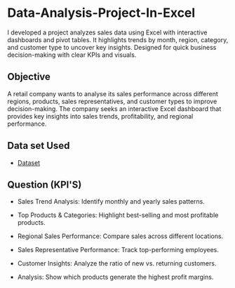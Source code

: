 # Data-Analysis-Project-In-Excel
I developed a project analyzes sales data using Excel with interactive dashboards and pivot tables. It highlights trends by month, region, category, and customer type to uncover key insights. Designed for quick business decision-making with clear KPIs and visuals.

## Objective
A retail company wants to analyse its sales performance across different regions, products, sales representatives, and customer types to improve decision-making. The company seeks an interactive Excel dashboard that provides key insights into sales trends, profitability, and regional performance.

## Data set Used
- <a href="Customizable ">Dataset</a> 

## Question (KPI'S)
- Sales Trend Analysis: Identify monthly and yearly sales patterns.

- Top Products & Categories: Highlight best-selling and most profitable products.

- Regional Sales Performance: Compare sales across different locations.

- Sales Representative Performance: Track top-performing employees.

- Customer Insights: Analyze the ratio of new vs. returning customers.

- Analysis: Show which products generate the highest profit margins.
